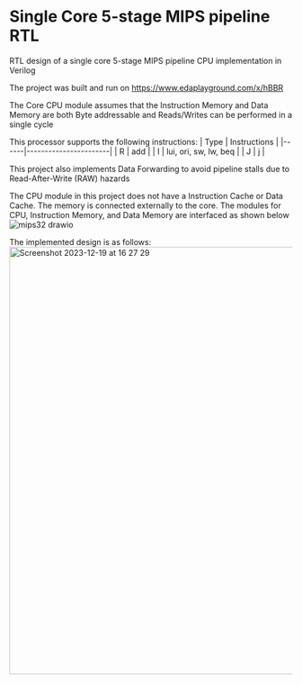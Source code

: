 # Single Core 5-stage MIPS pipeline RTL
 RTL design of a single core 5-stage MIPS pipeline CPU implementation in Verilog

The project was built and run on https://www.edaplayground.com/x/hBBR

The Core CPU module assumes that the Instruction Memory and Data Memory are both Byte addressable and Reads/Writes can be performed in a single cycle

This processor supports the following instructions:
| Type | Instructions         |
|------|-----------------------|
| R    | add                   |
| I    | lui, ori, sw, lw, beq |
| J    | j                     |

This project also implements Data Forwarding to avoid pipeline stalls due to Read-After-Write (RAW) hazards

The CPU module in this project does not have a Instruction Cache or Data Cache. The memory is connected externally to the core.
The modules for CPU, Instruction Memory, and Data Memory are interfaced as shown below
![mips32 drawio](https://github.com/naithanianshul/Single-Core-5-stage-MIPS-pipeline-RTL/assets/39558258/8c546584-1cf4-49d3-9a02-682e5de5594a)

The implemented design is as follows:
<img width="759" alt="Screenshot 2023-12-19 at 16 27 29" src="https://github.com/naithanianshul/Single-Core-5-stage-MIPS-pipeline-RTL/assets/39558258/1179c23e-e9e5-461a-86e3-e7e6f7a5b550">
